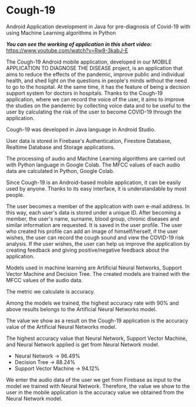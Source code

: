 # Cough-19
Android Application development in Java for pre-diagnosis of Covid-19 with using Machine Learning algorithms in Python

***You can see the working of application in this short video:***
https://www.youtube.com/watch?v=Rw8-3kabJ-E

The Cough-19 Android mobile application, developed in our MOBILE APPLICATION TO DIAGNOSE THE DISEASE project, is an application that aims to reduce the effects of the pandemic, improve public and individual health, and shed light on the questions in people's minds without the need to go to the hospital. At the same time, it has the feature of being a decision support system for doctors in hospitals. Thanks to the Cough-19 application, where we can record the voice of the user, it aims to improve the studies on the pandemic by collecting voice data and to be useful to the user by calculating the risk of the user to become COVID-19 through the application.

Cough-19 was developed in Java language in Android Studio.

User data is stored in Firebase's Authentication, Firestore Database, Realtime Database and Storage applications.

The processing of audio and Machine Learning algorithms are carried out with Python language in Google Colab. The MFCC values of each audio data are calculated in Python, Google Colab.

Since Cough-19 is an Android-based mobile application, it can be easily used by anyone. Thanks to its easy interface, it is understandable by most people. 

The user becomes a member of the application with own e-mail address. 
In this way, each user's data is stored under a unique ID. 
After becoming a member, the user's name, surname, blood group, chronic diseases and similar information are requested. 
It is saved in the user profile. 
The user who created his profile can add an image of himself/herself, if the user wishes, the user can record the cough sound and view the COVID-19 risk analysis. 
If the user wishes, the user can help us improve the application by creating feedback and giving positive/negative feedback about the application.

Models used in machine learning are Artificial Neural Networks, Support Vector Machine and Decision Tree. The created models are trained with the MFCC values of the audio data.

The metric we calculate is accuracy.

Among the models we trained, the highest accuracy rate with 90% and above results belongs to the Artificial Neural Networks model.

The value we show as a result on the Cough-19 application is the accuracy value of the Artificial Neural Networks model.

The highest accuracy value that Neural Network, Support Vector Machine, and Neural Network applied is get from Neural Network model.

- Neural Network -> 96.49%
- Decision Tree -> 88.24%
- Support Vector Machine -> 94.12%

We enter the audio data of the user we get from Firebase as input to the model we trained with Neural Network. Therefore, the value we show to the user in the mobile application is the accuracy value we obtained from the Neural Network model.
